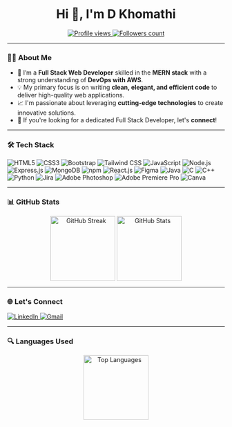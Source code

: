 <h1 align="center">Hi 👋, I'm D Khomathi</h1>

<p align="center">
    <a href="https://github.com/khomathi1085">
        <img src="https://komarev.com/ghpvc/?username=khomathi1085&label=Profile%20views&color=0e75b6&style=flat" alt="Profile views" />
    </a>
    <a href="https://github.com/khomathi1085?tab=followers">
        <img src="https://img.shields.io/github/followers/khomathi1085?label=Followers&style=social" alt="Followers count">
    </a>
</p>

---

### 👩‍💻 About Me

- 🔭 I’m a **Full Stack Web Developer** skilled in the **MERN stack** with a strong understanding of **DevOps with AWS**.
- 💡 My primary focus is on writing **clean, elegant, and efficient code** to deliver high-quality web applications.
- 📈 I'm passionate about leveraging **cutting-edge technologies** to create innovative solutions.
- 🤝 If you're looking for a dedicated Full Stack Developer, let's **connect**!

---

### 🛠️ Tech Stack

<p>
    <img src="https://img.shields.io/badge/HTML5-E34F26?style=for-the-badge&logo=html5&logoColor=white" alt="HTML5" />
    <img src="https://img.shields.io/badge/CSS3-1572B6?style=for-the-badge&logo=css3&logoColor=white" alt="CSS3" />
    <img src="https://img.shields.io/badge/Bootstrap-563D7C?style=for-the-badge&logo=bootstrap&logoColor=white" alt="Bootstrap" />
    <img src="https://img.shields.io/badge/Tailwind_CSS-38B2AC?style=for-the-badge&logo=tailwind-css&logoColor=white" alt="Tailwind CSS" />
    <img src="https://img.shields.io/badge/JavaScript-323330?style=for-the-badge&logo=javascript&logoColor=F7DF1E" alt="JavaScript" />
    <img src="https://img.shields.io/badge/Node.js-339933?style=for-the-badge&logo=nodedotjs&logoColor=white" alt="Node.js" />
    <img src="https://img.shields.io/badge/Express.js-000000?style=for-the-badge&logo=express&logoColor=white" alt="Express.js" />
    <img src="https://img.shields.io/badge/MongoDB-4EA94B?style=for-the-badge&logo=mongodb&logoColor=white" alt="MongoDB" />
    <img src="https://img.shields.io/badge/npm-CB3837?style=for-the-badge&logo=npm&logoColor=white" alt="npm" />
    <img src="https://img.shields.io/badge/React-20232A?style=for-the-badge&logo=react&logoColor=61DAFB" alt="React.js" />
    <img src="https://img.shields.io/badge/Figma-F24E1E?style=for-the-badge&logo=figma&logoColor=white" alt="Figma" />
    <img src="https://img.shields.io/badge/Java-ED8B00?style=for-the-badge&logo=java&logoColor=white" alt="Java" />
    <img src="https://img.shields.io/badge/C-00599C?style=for-the-badge&logo=c&logoColor=white" alt="C" />
    <img src="https://img.shields.io/badge/C++-00599C?style=for-the-badge&logo=cplusplus&logoColor=white" alt="C++" />
    <img src="https://img.shields.io/badge/Python-3776AB?style=for-the-badge&logo=python&logoColor=white" alt="Python" />
    <img src="https://img.shields.io/badge/Jira-0052CC?style=for-the-badge&logo=jira&logoColor=white" alt="Jira" />
    <img src="https://img.shields.io/badge/Adobe%20Photoshop-31A8FF?style=for-the-badge&logo=adobephotoshop&logoColor=white" alt="Adobe Photoshop" />
    <img src="https://img.shields.io/badge/Adobe%20Premiere%20Pro-9999FF?style=for-the-badge&logo=adobepremierepro&logoColor=white" alt="Adobe Premiere Pro" />
    <img src="https://img.shields.io/badge/Canva-00C4CC?style=for-the-badge&logo=canva&logoColor=white" alt="Canva" />
</p>

---

### 📊 GitHub Stats

<p align="center">
   <img align="center" src="https://github-readme-streak-stats.herokuapp.com/?user=khomathi1085&theme=radical" alt="GitHub Streak" height="150"/>
   <img align="center" src="https://github-readme-stats.vercel.app/api?username=khomathi1085&show_icons=true&theme=radical" alt="GitHub Stats" height="150" />
</p>

---

### 🌐 Let's Connect

<p>
    <a href="https://linkedin.com/in/khomathid/" target="_blank">
        <img src="https://img.shields.io/badge/LinkedIn-0077B5?style=for-the-badge&logo=linkedin&logoColor=white" alt="LinkedIn" />
    </a>
    <a href="mailto:khomathi1085@gmail.com">
        <img src="https://img.shields.io/badge/Gmail-D14836?style=for-the-badge&logo=gmail&logoColor=white" alt="Gmail" />
    </a>
</p>

---

### 🔍 Languages Used

<p align="center">
   <img align="center" src="https://github-readme-stats.vercel.app/api/top-langs/?username=khomathi1085&layout=compact&theme=radical" alt="Top Languages" height="150"/>
</p>
